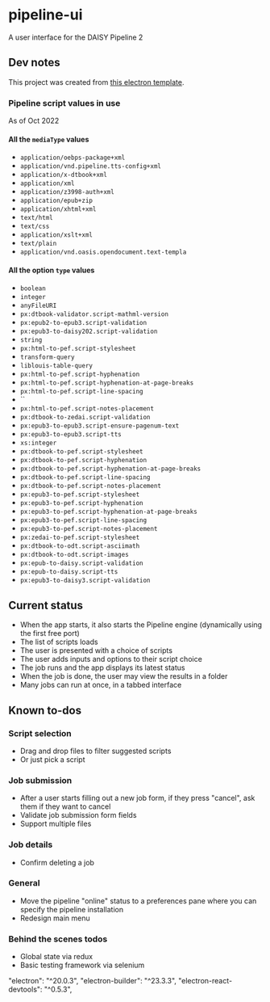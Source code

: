 # pipeline-ui
A user interface for the DAISY Pipeline 2

## Dev notes

This project was created from [this electron template](https://github.com/daltonmenezes/electron-app).

### Pipeline script values in use

As of Oct 2022

#### All the `mediaType` values

* `application/oebps-package+xml`
* `application/vnd.pipeline.tts-config+xml`
* `application/x-dtbook+xml`
* `application/xml`
* `application/z3998-auth+xml`
* `application/epub+zip`
* `application/xhtml+xml`
* `text/html`
* `text/css`
* `application/xslt+xml`
* `text/plain`
* `application/vnd.oasis.opendocument.text-templa`

#### All the option `type` values

* `boolean`
* `integer`
* `anyFileURI`
* `px:dtbook-validator.script-mathml-version`
* `px:epub2-to-epub3.script-validation`
* `px:epub3-to-daisy202.script-validation`
* `string`
* `px:html-to-pef.script-stylesheet`
* `transform-query`
* `liblouis-table-query`
* `px:html-to-pef.script-hyphenation`
* `px:html-to-pef.script-hyphenation-at-page-breaks`
* `px:html-to-pef.script-line-spacing`
* ``
* `px:html-to-pef.script-notes-placement`
* `px:dtbook-to-zedai.script-validation`
* `px:epub3-to-epub3.script-ensure-pagenum-text`
* `px:epub3-to-epub3.script-tts`
* `xs:integer`
* `px:dtbook-to-pef.script-stylesheet`
* `px:dtbook-to-pef.script-hyphenation`
* `px:dtbook-to-pef.script-hyphenation-at-page-breaks`
* `px:dtbook-to-pef.script-line-spacing`
* `px:dtbook-to-pef.script-notes-placement`
* `px:epub3-to-pef.script-stylesheet`
* `px:epub3-to-pef.script-hyphenation`
* `px:epub3-to-pef.script-hyphenation-at-page-breaks`
* `px:epub3-to-pef.script-line-spacing`
* `px:epub3-to-pef.script-notes-placement`
* `px:zedai-to-pef.script-stylesheet`
* `px:dtbook-to-odt.script-asciimath`
* `px:dtbook-to-odt.script-images`
* `px:epub-to-daisy.script-validation`
* `px:epub-to-daisy.script-tts`
* `px:epub3-to-daisy3.script-validation`

## Current status

* When the app starts, it also starts the Pipeline engine (dynamically using the first free port)
* The list of scripts loads
* The user is presented with a choice of scripts
* The user adds inputs and options to their script choice
* The job runs and the app displays its latest status
* When the job is done, the user may view the results in a folder
* Many jobs can run at once, in a tabbed interface

## Known to-dos

### Script selection
* Drag and drop files to filter suggested scripts
* Or just pick a script

### Job submission
* After a user starts filling out a new job form, if they press "cancel", ask them if they want to cancel
* Validate job submission form fields
* Support multiple files

### Job details
* Confirm deleting a job

### General
* Move the pipeline "online" status to a preferences pane where you can specify the pipeline installation
* Redesign main menu

### Behind the scenes todos

* Global state via redux
* Basic testing framework via selenium


"electron": "^20.0.3",
"electron-builder": "^23.3.3",
"electron-react-devtools": "^0.5.3",